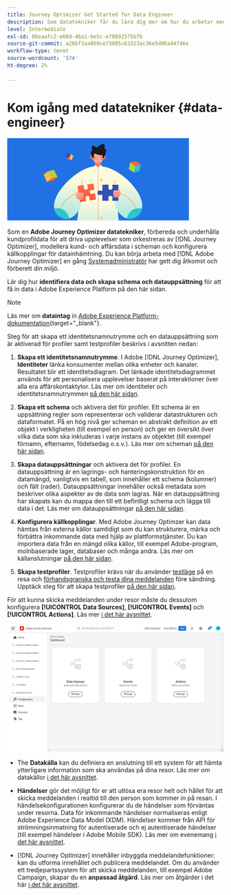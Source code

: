 ```yaml
---
title: Journey Optimizer Get Started for Data Engineer
description: Som datatekniker får du lära dig mer om hur du arbetar med Journey Optimizer
level: Intermediate
exl-id: 8beaafc2-e68d-46a1-be5c-e70892575bfb
source-git-commit: a20bf3aa869ce73805c63323ac36e5d86a44746e
workflow-type: tm+mt
source-wordcount: '574'
ht-degree: 2%

---
```


# Kom igång med datatekniker {#data-engineer}

![datatekniker](assets/do-not-localize/user-1.png)

Som en **Adobe Journey Optimizer datatekniker**, förbereda och underhålla kundprofildata för att driva upplevelser som orkestreras av [!DNL Journey Optimizer], modellera kund- och affärsdata i scheman och konfigurera källkopplingar för datainhämtning. Du kan börja arbeta med [!DNL Adobe Journey Optimizer] en gång [Systemadministratör](administrator.md) har gett dig åtkomst och förberett din miljö.


Lär dig hur **identifiera data och skapa schema och datauppsättning** för att få in data i Adobe Experience Platform på den här sidan.

>[!NOTE]
>
>Läs mer om **dataintag** in [Adobe Experience Platform-dokumentation](https://experienceleague.adobe.com/docs/experience-platform/ingestion/home.html){target=&quot;_blank&quot;}.

Steg för att skapa ett identitetsnamnutrymme och en datauppsättning som är aktiverad för profiler samt testprofiler beskrivs i avsnitten nedan:

1. **Skapa ett identitetsnamnutrymme**. I Adobe [!DNL Journey Optimizer], **Identiteter** länka konsumenter mellan olika enheter och kanaler. Resultatet blir ett identitetsdiagram. Det länkade identitetsdiagrammet används för att personalisera upplevelser baserat på interaktioner över alla era affärskontaktytor.  Läs mer om identiteter och identitetsnamnutrymmen [på den här sidan](../get-started-identity.md).

1. **Skapa ett schema** och aktivera det för profiler. Ett schema är en uppsättning regler som representerar och validerar datastrukturen och dataformatet. På en hög nivå ger scheman en abstrakt definition av ett objekt i verkligheten (till exempel en person) och ger en översikt över vilka data som ska inkluderas i varje instans av objektet (till exempel förnamn, efternamn, födelsedag o.s.v.).  Läs mer om scheman [på den här sidan](../get-started-schemas.md).

1. **Skapa datauppsättningar** och aktivera det för profiler. En datauppsättning är en lagrings- och hanteringskonstruktion för en datamängd, vanligtvis en tabell, som innehåller ett schema (kolumner) och fält (rader). Datauppsättningar innehåller också metadata som beskriver olika aspekter av de data som lagras. När en datauppsättning har skapats kan du mappa den till ett befintligt schema och lägga till data i det. Läs mer om datauppsättningar [på den här sidan](../get-started-datasets.md).

1. **Konfigurera källkopplingar**. Med Adobe Journey Optimzer kan data hämtas från externa källor samtidigt som du kan strukturera, märka och förbättra inkommande data med hjälp av plattformstjänster. Du kan importera data från en mängd olika källor, till exempel Adobe-program, molnbaserade lager, databaser och många andra. Läs mer om källanslutningar [på den här sidan](../get-started-sources.md).

1. **Skapa testprofiler**. Testprofiler krävs när du använder [testläge](../../building-journeys/testing-the-journey.md) på en resa och [förhandsgranska och testa dina meddelanden](../../messages/preview.md) före sändning. Upptäck steg för att skapa testprofiler [på den här sidan](../../building-journeys/creating-test-profiles.md).


För att kunna skicka meddelanden under resor måste du dessutom konfigurera **[!UICONTROL Data Sources]**, **[!UICONTROL Events]** och **[!UICONTROL Actions]**. Läs mer [i det här avsnittet](../../configuration/about-data-sources-events-actions.md).

![](../assets/admin-menu.png)

* The **Datakälla** kan du definiera en anslutning till ett system för att hämta ytterligare information som ska användas på dina resor. Läs mer om datakällor [i det här avsnittet](../../datasource/about-data-sources.md).

* **Händelser** gör det möjligt för er att utlösa era resor helt och hållet för att skicka meddelanden i realtid till den person som kommer in på resan. I händelsekonfigurationen konfigurerar du de händelser som förväntas under resorna. Data för inkommande händelser normaliseras enligt Adobe Experience Data Model (XDM). Händelser kommer från API för strömningsinmatning för autentiserade och ej autentiserade händelser (till exempel händelser i Adobe Mobile SDK). Läs mer om evenemang [i det här avsnittet](../../event/about-events.md).

* [!DNL Journey Optimizer] innehåller inbyggda meddelandefunktioner: kan du utforma innehållet och publicera meddelandet. Om du använder ett tredjepartssystem för att skicka meddelanden, till exempel Adobe Campaign, skapar du en **anpassad åtgärd**. Läs mer om åtgärder i det här [i det här avsnittet](../../action/action.md).
